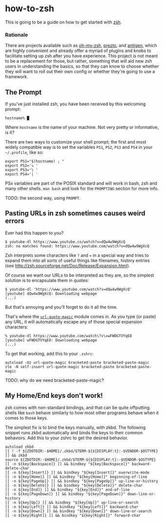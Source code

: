 # how-to-zsh

This is going to be a guide on how to get started with [zsh](https://en.wikipedia.org/wiki/Zsh).

### Rationale
There are projects available such as [oh-my-zsh](https://github.com/robbyrussell/oh-my-zsh), [prezto](https://github.com/sorin-ionescu/prezto), and [antigen](https://github.com/zsh-users/antigen), which are highly convenient and already offer a myriad of plugins and knobs to facilitate setting up zsh after you have experience. This project is not meant to be a replacement for those, but rather, something that will aid new zsh users in understanding the basics, so that they can know to choose whether they will want to roll out their own config or whether they're going to use a framework.

## The Prompt

If you've just installed zsh, you have been received by this welcoming prompt:
```
hostname% █
```

Where `hostname` is the name of your machine. Not very pretty or informative, is it?

There are two ways to customize your shell prompt; the first and most widely compatible way is to set the variables `PS1`, `PS2`, `PS3` and `PS4` in your `~/.profile`, like so:
```
export PS1="$(hostname) ; "
export PS2='➘ '
export PS3='\ '
export PS4='| '
```

PSx variables are part of the POSIX standard and will work in bash, zsh and many other shells. `man bash` and look for the `PROMPTING` section for more info.

TODO: the second way, using `PROMPT`.

## Pasting URLs in zsh sometimes causes weird errors

Ever had this happen to you?
```
$ youtube-dl https://www.youtube.co/watch?v=dQw4w9WgXcQ
zsh: no matches found: https://www.youtube.com/watch?v=dQw4w9WgXcQ
```
Zsh interprets some characters like `?` and `=` in a special way and tries to expand them into all sorts of useful things like filenames, history entries (see <http://zsh.sourceforge.net/Doc/Release/Expansion.html>).

Of course we want our URLs to be interpreted as they are, so the simplest solution is to encapsulate them in quotes:
```
$ youtube-dl 'https://www.youtube.com/watch?v=dQw4w9WgXcQ'
[youtube] dQw4w9WgXcQ: Downloading webpage
(...)
```
But that's annoying and you'll forget to do it all the time.

That's where the [```url-quote-magic```](https://github.com/johan/zsh/blob/master/Functions/Zle/url-quote-magic) module comes in. As you type (or paste) any URL, it will automatically escape any of those special expansion characters:
```
% youtube-dl https://www.youtube.com/watch\?v\=wFWDGTVYqE8
[youtube] wFWDGTVYqE8: Downloading webpage
(...)
```

To get that working, add this to your ```.zshrc```:
```
autoload -Uz url-quote-magic bracketed-paste bracketed-paste-magic
zle -N self-insert url-quote-magic bracketed-paste bracketed-paste-magic
```

TODO: why do we need bracketed-paste-magic?

## My Home/End keys don't work!

zsh comes with non-standard bindings, and that can be quite offputting. shells like ```bash``` 
behave similarly to how most other programs behave when it comes to those keys.

The simplest fix is to bind the keys manually, with zkbd. The following snippet runs zkbd automatically
and binds the keys to their common behaviors. Add this to your zshrc to get the desired behavior.

```
autoload zkbd
[[ ! -f ${ZDOTDIR:-$HOME}/.zkbd/$TERM-${${DISPLAY:t}:-$VENDOR-$OSTYPE} ]] && zkbd
source ${ZDOTDIR:-$HOME}/.zkbd/$TERM-${${DISPLAY:t}:-$VENDOR-$OSTYPE}
[[ -n ${key[Backspace]} ]] && bindkey "${key[Backspace]}" backward-delete-char
[[ -n ${key[Insert]} ]] && bindkey "${key[Insert]}" overwrite-mode
[[ -n ${key[Home]} ]] && bindkey "${key[Home]}" beginning-of-line
[[ -n ${key[PageUp]} ]] && bindkey "${key[PageUp]}" up-line-or-history
[[ -n ${key[Delete]} ]] && bindkey "${key[Delete]}" delete-char
[[ -n ${key[End]} ]] && bindkey "${key[End]}" end-of-line
[[ -n ${key[PageDown]} ]] && bindkey "${key[PageDown]}" down-line-or-history
[[ -n ${key[Up]} ]] && bindkey "${key[Up]}" up-line-or-search
[[ -n ${key[Left]} ]] && bindkey "${key[Left]}" backward-char
[[ -n ${key[Down]} ]] && bindkey "${key[Down]}" down-line-or-search
[[ -n ${key[Right]} ]] && bindkey "${key[Right]}" forward-char
```

